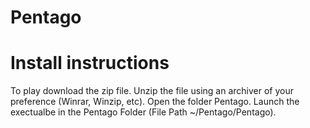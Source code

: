 # Pentago
# Install instructions
To play download the zip file.
Unzip the file using an archiver of your preference (Winrar, Winzip, etc).
Open the folder Pentago.
Launch the exectualbe in the Pentago Folder (File Path ~/Pentago/Pentago).
